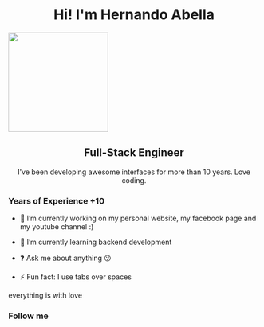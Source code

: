 <div align="center"><h1>Hi! I'm Hernando Abella</h1></div>

<img src="https://github.com/hernandoabella/hernando-abella-template/blob/main/images/profile.jpg" width="200" height="200" />

<div align="center"><h2>Full-Stack Engineer</h2></div>


<p align="center">I've been developing awesome interfaces for more than 10 years. Love coding.<p>

### Years of Experience +10
  

- 🔭 I’m currently working on my personal website, my facebook page and my youtube channel :)  
  

- 🌱 I’m currently learning backend development  
  

- ❓ Ask me about anything 😜  
  

- ⚡ Fun fact: I use tabs over spaces  

everything is with love

### Follow me 


